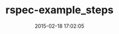 ---
layout: post
title:  "rspec-example_steps"
repo:   "railsware/rspec-example_steps"
date:   2015-02-18 17:02:05
gemurl: https://github.com/railsware/rspec-example_steps
---